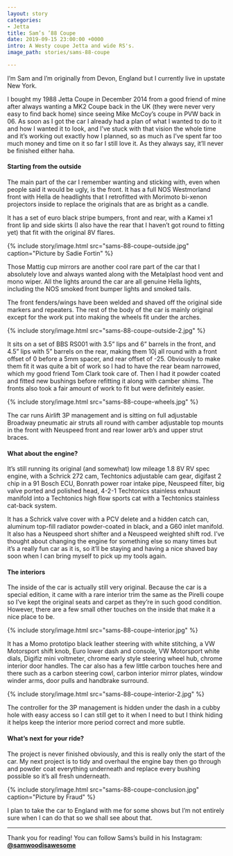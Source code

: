 ```yaml
---
layout: story
categories:
- Jetta
title: Sam’s ’88 Coupe
date: 2019-09-15 23:00:00 +0000
intro: A Westy coupe Jetta and wide RS's.
image_path: stories/sams-88-coupe

---
```

I’m Sam and I’m originally from Devon, England but I currently live in upstate New York.

I bought my 1988 Jetta Coupe in December 2014 from a good friend of mine after always wanting a MK2 Coupe back in the UK (they were never very easy to find back home) since seeing Mike McCoy’s coupe in PVW back in 06. As soon as I got the car I already had a plan of what I wanted to do to it and how I wanted it to look, and I’ve stuck with that vision the whole time and it’s working out exactly how I planned, so as much as I’ve spent far too much money and time on it so far I still love it. As they always say, it’ll never be finished either haha.

#### Starting from the outside

The main part of the car I remember wanting and sticking with, even when people said it would be ugly, is the front. It has a full NOS Westmorland front with Hella de headlights that I retrofitted with Morimoto bi-xenon projectors inside to replace the originals that are as bright as a candle.

It has a set of euro black stripe bumpers, front and rear, with a Kamei x1 front lip and side skirts (I also have the rear that I haven’t got round to fitting yet) that fit with the original 8V flares.

{% include story/image.html src="sams-88-coupe-outside.jpg" caption="Picture by Sadie Fortin" %}

Those Mattig cup mirrors are another cool rare part of the car that I absolutely love and always wanted along with the Metalplast hood vent and mono wiper. All the lights around the car are all genuine Hella lights, including the NOS smoked front bumper lights and smoked tails.

The front fenders/wings have been welded and shaved off the original side markers and repeaters. The rest of the body of the car is mainly original except for the work put into making the wheels fit under the arches.

{% include story/image.html src="sams-88-coupe-outside-2.jpg" %}

It sits on a set of BBS RS001 with 3.5” lips and 6” barrels in the front, and 4.5” lips with 5” barrels on the rear, making them 10j all round with a front offset of 0 before a 5mm spacer, and rear offset of -25. Obviously to make them fit it was quite a bit of work so I had to have the rear beam narrowed, which my good friend Tom Clark took care of. Then I had it powder coated and fitted new bushings before refitting it along with camber shims. The fronts also took a fair amount of work to fit but were definitely easier.

{% include story/image.html src="sams-88-coupe-wheels.jpg" %}

The car runs Airlift 3P management and is sitting on full adjustable Broadway pneumatic air struts all round with camber adjustable top mounts in the front with Neuspeed front and rear lower arb’s and upper strut braces.

#### What about the engine?

It’s still running its original (and somewhat) low mileage 1.8 8V RV spec engine, with a Schrick 272 cam, Techtonics adjustable cam gear, digifast 2 chip in a 91 Bosch ECU, Bonrath power roar intake pipe, Neuspeed filter, big valve ported and polished head, 4-2-1 Techtonics stainless exhaust manifold into a Techtonics high flow sports cat with a Techtonics stainless cat-back system.

It has a Schrick valve cover with a PCV delete and a hidden catch can, aluminum top-fill radiator powder-coated in black, and a G60 inlet manifold. It also has a Neuspeed short shifter and a Neuspeed weighted shift rod. I’ve thought about changing the engine for something else so many times but it’s a really fun car as it is, so it’ll be staying and having a nice shaved bay soon when I can bring myself to pick up my tools again.

#### The interiors

The inside of the car is actually still very original. Because the car is a special edition, it came with a rare interior trim the same as the Pirelli coupe so I’ve kept the original seats and carpet as they’re in such good condition. However, there are a few small other touches on the inside that make it a nice place to be.

{% include story/image.html src="sams-88-coupe-interior.jpg" %}

It has a Momo prototipo black leather steering with white stitching, a VW Motorsport shift knob, Euro lower dash and console, VW Motorsport white dials, Digifiz mini voltmeter, chrome early style steering wheel hub, chrome interior door handles. The car also has a few little carbon touches here and there such as a carbon steering cowl, carbon interior mirror plates, window winder arms, door pulls and handbrake surround.

{% include story/image.html src="sams-88-coupe-interior-2.jpg" %}

The controller for the 3P management is hidden under the dash in a cubby hole with easy access so I can still get to it when I need to but I think hiding it helps keep the interior more period correct and more subtle.

#### What’s next for your ride?

The project is never finished obviously, and this is really only the start of the car. My next project is to tidy and overhaul the engine bay then go through and powder coat everything underneath and replace every bushing possible so it’s all fresh underneath.

{% include story/image.html src="sams-88-coupe-conclusion.jpg" caption="Picture by Fraud" %}

I plan to take the car to England with me for some shows but I’m not entirely sure when I can do that so we shall see about that.

***

Thank you for reading! You can follow Sams’s build in his Instagram: [**@samwoodisawesome**](https://www.instagram.com/samwoodisawesome/)